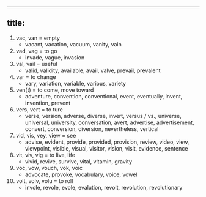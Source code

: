 
---
title: 
---

1. vac, van = empty
    - vacant, vacation, vacuum, vanity, vain
1. vad, vag = to go
    - invade, vague, invasion
1. val, vail = useful
    - valid, validity, available, avail, valve, prevail, prevalent
1. var = to change
    - vary, variation, variable, various, variety
1. ven(t) = to come, move toward
    - adventure, convention, conventional, event, eventually, invent, invention, prevent
1. vers, vert = to ture
    - verse, version, adverse, diverse, invert, versus / vs., universe, universal, university, conversation, avert, advertise, advertisement, convert, conversion, diversion, nevertheless, vertical
1. vid, vis, vey, view = see
    - advise, evident, provide, provided, provision, review, video, view, viewpoint, visible, visual, visitor, vision, visit, evidence, sentence
1. vit, viv, vig = to live, life
    - vivid, revive, survive, vital, vitamin, gravity
1. voc, vow, vouch, vok, voic
    - advocate, provoke, vocabulary, voice, vowel
1. volt, volv, volu = to roll
    - invole, revole, evole, evalution, revolt, revolution, revolutionary
